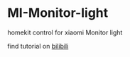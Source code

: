 # MI-Monitor-light
homekit control for xiaomi Monitor light

find tutorial on [bilibili](https://space.bilibili.com/95393302?spm_id_from=333.1007.0.0)
